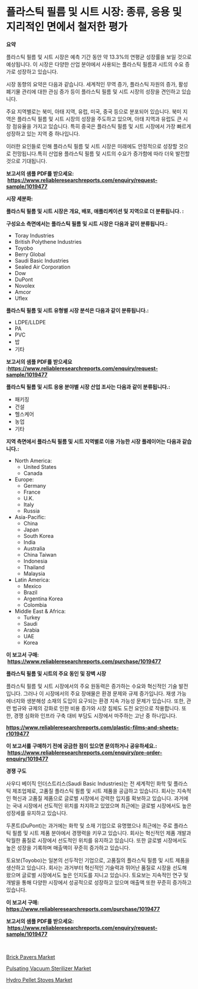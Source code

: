<p><h1>플라스틱 필름 및 시트 시장: 종류, 응용 및 지리적인 면에서 철저한 평가</h1></p><p><strong>요약</strong></p>
<p><p>플라스틱 필름 및 시트 시장은 예측 기간 동안 약 13.3%의 연평균 성장률을 보일 것으로 예상됩니다. 이 시장은 다양한 산업 분야에서 사용되는 플라스틱 필름과 시트의 수요 증가로 성장하고 있습니다.</p><p>시장 동향의 요약은 다음과 같습니다. 세계적인 무역 증가, 플라스틱 자원의 증가, 활성 폐기물 관리에 대한 관심 증가 등이 플라스틱 필름 및 시트 시장의 성장을 견인하고 있습니다.</p><p>주요 지역별로는 북미, 아태 지역, 유럽, 미국, 중국 등으로 분포되어 있습니다. 북미 지역은 플라스틱 필름 및 시트 시장의 성장을 주도하고 있으며, 아태 지역과 유럽도 큰 시장 점유율을 가지고 있습니다. 특히 중국은 플라스틱 필름 및 시트 시장에서 가장 빠르게 성장하고 있는 지역 중 하나입니다.</p><p>이러한 요인들로 인해 플라스틱 필름 및 시트 시장은 미래에도 안정적으로 성장할 것으로 전망됩니다.특히 산업용 플라스틱 필름 및 시트의 수요가 증가함에 따라 더욱 발전할 것으로 기대됩니다.</p></p>
<p><strong>보고서의 샘플 PDF를 받으세요: &nbsp;<a href="https://www.reliableresearchreports.com/enquiry/request-sample/1019477">https://www.reliableresearchreports.com/enquiry/request-sample/1019477</a></strong></p>
<p><strong>시장 세분화:</strong></p>
<p><strong> 플라스틱 필름 및 시트 시장은 개요, 배포, 애플리케이션 및 지역으로 더 분류됩니다. :</strong></p>
<p><strong>구성요소 측면에서는 플라스틱 필름 및 시트 시장은 다음과 같이 분류됩니다.:</strong></p>
<p><ul><li>Toray Industries</li><li>British Polythene Industries</li><li>Toyobo</li><li>Berry Global</li><li>Saudi Basic Industries</li><li>Sealed Air Corporation</li><li>Dow</li><li>DuPont</li><li>Novolex</li><li>Amcor</li><li>Uflex</li></ul></p>
<p><strong> 플라스틱 필름 및 시트 유형별 시장 분석은 다음과 같이 분류됩니다.:</strong></p>
<p><ul><li>LDPE/LLDPE</li><li>PA</li><li>PVC</li><li>밥</li><li>기타</li></ul></p>
<p><strong>보고서의 샘플 PDF를 받으세요 :<a href="https://www.reliableresearchreports.com/enquiry/request-sample/1019477">https://www.reliableresearchreports.com/enquiry/request-sample/1019477</a></strong></p>
<p><strong> 플라스틱 필름 및 시트 응용 분야별 시장 산업 조사는 다음과 같이 분류됩니다.:</strong></p>
<p><ul><li>패키징</li><li>건설</li><li>헬스케어</li><li>농업</li><li>기타</li></ul></p>
<p><strong>지역 측면에서 플라스틱 필름 및 시트 지역별로 이용 가능한 시장 플레이어는 다음과 같습니다.:</strong></p>
<p><ul>
    <li>
        North America:
        <ul>
            <li>United States</li>
            <li>Canada</li>
        </ul>
    </li>
    <li>
        Europe:
        <ul>
            <li>Germany</li>
            <li>France</li>
            <li>U.K.</li>
            <li>Italy</li>
            <li>Russia</li>
        </ul>
    </li>
    <li>
        Asia-Pacific:
        <ul>
            <li>China</li>
            <li>Japan</li>
            <li>South Korea</li>
            <li>India</li>
            <li>Australia</li>
            <li>China Taiwan</li>
            <li>Indonesia</li>
            <li>Thailand</li>
            <li>Malaysia</li>
        </ul>
    </li>
    <li>
        Latin America:
        <ul>
            <li>Mexico</li>
            <li>Brazil</li>
            <li>Argentina Korea</li>
            <li>Colombia</li>
        </ul>
    </li>
    <li>
        Middle East & Africa:
        <ul>
            <li>Turkey</li>
            <li>Saudi</li>
            <li>Arabia</li>
            <li>UAE</li>
            <li>Korea</li>
        </ul>
    </li>
    </ul></p>
<p><strong>이 보고서 구매: &nbsp;<a href="https://www.reliableresearchreports.com/purchase/1019477">https://www.reliableresearchreports.com/purchase/1019477</a></strong></p>
<p><strong>플라스틱 필름 및 시트의 주요 동인 및 장벽 시장</strong></p>
<p><p>플라스틱 필름 및 시트 시장에서의 주요 원동력은 증가하는 수요와 혁신적인 기술 발전입니다. 그러나 이 시장에서의 주요 장애물은 환경 문제와 규제 증가입니다. 재생 가능 에너지와 생분해성 소재의 도입이 요구되는 환경 지속 가능성 문제가 있습니다. 또한, 관련 법규와 규제의 강화로 인한 비용 증가와 시장 침체도 도전 요인으로 작용합니다. 또한, 경쟁 심화와 인프라 구축 대비 부담도 시장에서 마주하는 고난 중 하나입니다.</p></p>
<p><strong><a href="https://www.reliableresearchreports.com/plastic-films-and-sheets-r1019477">https://www.reliableresearchreports.com/plastic-films-and-sheets-r1019477</a></strong></p>
<p><strong>이 보고서를 구매하기 전에 궁금한 점이 있으면 문의하거나 공유하세요.: &nbsp;<a href="https://www.reliableresearchreports.com/enquiry/pre-order-enquiry/1019477">https://www.reliableresearchreports.com/enquiry/pre-order-enquiry/1019477</a></strong></p>
<p><strong>경쟁 구도</strong></p>
<p><p>사우디 베이직 인더스트리스(Saudi Basic Industries)는 전 세계적인 화학 및 플라스틱 제조업체로, 고품질 플라스틱 필름 및 시트 제품을 공급하고 있습니다. 회사는 지속적인 혁신과 고품질 제품으로 글로벌 시장에서 강력한 입지를 확보하고 있습니다. 과거에는 국내 시장에서 선도적인 위치를 차지하고 있었으며 최근에는 글로벌 시장에서도 높은 성장세를 유지하고 있습니다.</p><p>두폰트(DuPont)는 과거에는 화학 및 소재 기업으로 유명했으나 최근에는 주로 플라스틱 필름 및 시트 제품 분야에서 경쟁력을 키우고 있습니다. 회사는 혁신적인 제품 개발과 탁월한 품질로 시장에서 선도적인 위치를 유지하고 있습니다. 또한 글로벌 시장에서도 높은 성장을 기록하며 매출액이 꾸준히 증가하고 있습니다.</p><p>토요보(Toyobo)는 일본의 선두적인 기업으로, 고품질의 플라스틱 필름 및 시트 제품을 생산하고 있습니다. 회사는 과거부터 혁신적인 기술력과 뛰어난 품질로 시장을 선도해 왔으며 글로벌 시장에서도 높은 인지도를 지니고 있습니다. 토요보는 지속적인 연구 및 개발을 통해 다양한 시장에서 성공적으로 성장하고 있으며 매출액 또한 꾸준히 증가하고 있습니다.</p></p>
<p><strong>이 보고서 구매: &nbsp; <a href="https://www.reliableresearchreports.com/purchase/1019477">https://www.reliableresearchreports.com/purchase/1019477</a></strong></p>
<p><strong>보고서의 샘플 PDF를 받으세요: &nbsp;<a href="https://www.reliableresearchreports.com/enquiry/request-sample/1019477">https://www.reliableresearchreports.com/enquiry/request-sample/1019477</a></strong><strong></strong></p>
<p>&nbsp;</p>
<p><p><a href="https://github.com/julyju69/Market-Research-Report-List-2/blob/main/brick-pavers-market.md">Brick Pavers Market</a></p><p><a href="https://github.com/nathandecarvalho/Market-Research-Report-List-2/blob/main/pulsating-vacuum-sterilizer-market.md">Pulsating Vacuum Sterilizer Market</a></p><p><a href="https://github.com/gdfhhhj/Market-Research-Report-List-4/blob/main/hydro-pellet-stoves-market.md">Hydro Pellet Stoves Market</a></p></p>